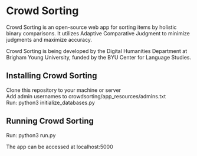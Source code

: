 # Crowd Sorting

Crowd Sorting is an open-source web app for sorting items by holistic binary comparisons. It utilizes Adaptive Comparative Judgment to minimize judgments and maximize accuracy.

Crowd Sorting is being developed by the Digital Humanities Department at Brigham Young University, funded by the BYU Center for Language Studies.

## Installing Crowd Sorting

Clone this repository to your machine or server</br>
Add admin usernames to crowdsorting/app_resources/admins.txt</br>
Run: python3 initialize_databases.py

## Running Crowd Sorting

Run: python3 run.py

The app can be accessed at localhost:5000
